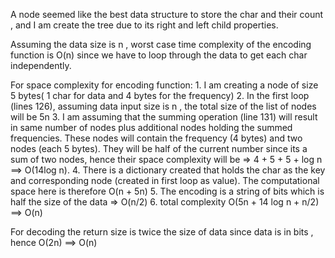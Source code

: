 A node seemed like the best data structure to store the char and their count , and I am create the tree due to its right and left child properties.

Assuming the data size is n , worst case time complexity of the encoding function is O(n) since we have to loop through the data to get each char independently.

For space complexity for encoding function:
    1. I am creating a node of size 5 bytes( 1 char for data and 4 bytes for the frequency)
    2. In the first loop (lines 126), assuming data input size is n , the total size of the list of nodes will be 5n
    3. I am assuming that the summing operation (line 131) will result in same number of nodes plus additional nodes holding the summed frequencies. These nodes will contain the frequency (4 bytes) and two nodes (each 5 bytes). They will be half of the current number since its a sum of two nodes, hence their space complexity will be => 4 + 5 + 5 + log n ==> O(14log n).
    4. There is a dictionary created that holds the char as the key and corresponding node (created in first loop as value). The computational space here is therefore O(n + 5n)
    5. The encoding is a string of bits which is half the size of the data => O(n/2)
    6. total complexity O(5n + 14 log n + n/2) ==> O(n)

For decoding the return size is twice the size of data since data is in bits , hence O(2n) ==> O(n)